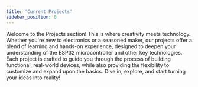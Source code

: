 ```yaml
---
title: 'Current Projects'
sidebar_position: 0
---
```


Welcome to the Projects section! This is where creativity meets technology. Whether you're new to electronics or a seasoned maker, our projects offer a blend of learning and hands-on experience, designed to deepen your understanding of the ESP32 microcontroller and other key technologies. Each project is crafted to guide you through the process of building functional, real-world devices, while also providing the flexibility to customize and expand upon the basics. Dive in, explore, and start turning your ideas into reality!